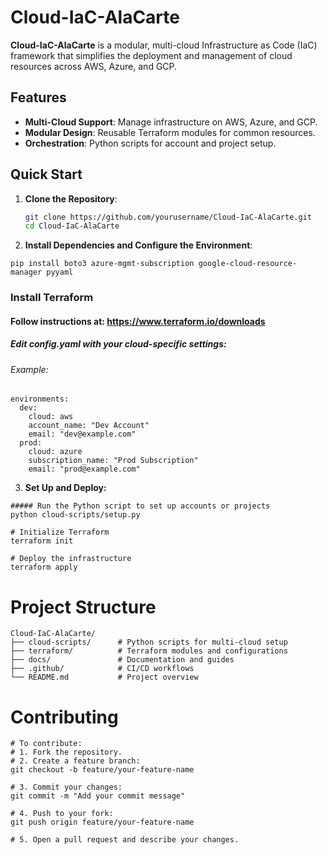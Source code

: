 # Cloud-IaC-AlaCarte

**Cloud-IaC-AlaCarte** is a modular, multi-cloud Infrastructure as Code (IaC) framework that simplifies the deployment and management of cloud resources across AWS, Azure, and GCP.

## Features
- **Multi-Cloud Support**: Manage infrastructure on AWS, Azure, and GCP.
- **Modular Design**: Reusable Terraform modules for common resources.
- **Orchestration**: Python scripts for account and project setup.

## Quick Start

1. **Clone the Repository**:
   ```bash
   git clone https://github.com/yourusername/Cloud-IaC-AlaCarte.git
   cd Cloud-IaC-AlaCarte
2. **Install Dependencies and Configure the Environment**:
```
pip install boto3 azure-mgmt-subscription google-cloud-resource-manager pyyaml
```
### Install Terraform
#### Follow instructions at: https://www.terraform.io/downloads

##### Edit config.yaml with your cloud-specific settings:
###### Example:
```
environments:
  dev:
    cloud: aws
    account_name: "Dev Account"
    email: "dev@example.com"
  prod:
    cloud: azure
    subscription_name: "Prod Subscription"
    email: "prod@example.com"
```
3. **Set Up and Deploy:** 
```
##### Run the Python script to set up accounts or projects
python cloud-scripts/setup.py

# Initialize Terraform
terraform init

# Deploy the infrastructure
terraform apply
```
# Project Structure
```
Cloud-IaC-AlaCarte/
├── cloud-scripts/      # Python scripts for multi-cloud setup
├── terraform/          # Terraform modules and configurations
├── docs/               # Documentation and guides
├── .github/            # CI/CD workflows
└── README.md           # Project overview
```

# Contributing

```
# To contribute:
# 1. Fork the repository.
# 2. Create a feature branch:
git checkout -b feature/your-feature-name

# 3. Commit your changes:
git commit -m "Add your commit message"

# 4. Push to your fork:
git push origin feature/your-feature-name

# 5. Open a pull request and describe your changes.
````
